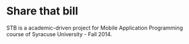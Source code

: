 Share that bill
=================

STB is a academic-driven project for  Mobile Application Programming course of Syracuse University - Fall 2014. 
